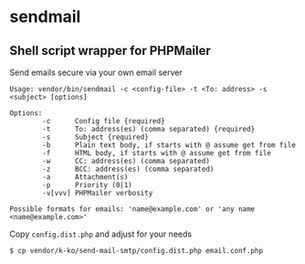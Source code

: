 # sendmail

## Shell script wrapper for PHPMailer

Send emails secure via your own email server

    Usage: vendor/bin/sendmail -c <config-file> -t <To: address> -s <subject> [options]

    Options:
            -c      Config file {required}
            -t      To: address(es) (comma separated) {required}
            -s      Subject {required}
            -b      Plain text body, if starts with @ assume get from file
            -f      HTML body, if starts with @ assume get from file
            -w      CC: address(es) (comma separated)
            -z      BCC: address(es) (comma separated)
            -a      Attachment(s)
            -p      Priority (0|1)
            -v[vvv] PHPMailer verbosity

    Possible formats for emails: 'name@example.com' or 'any name <name@example.com>'

Copy `config.dist.php` and adjust for your needs

    $ cp vendor/k-ko/send-mail-smtp/config.dist.php email.conf.php
